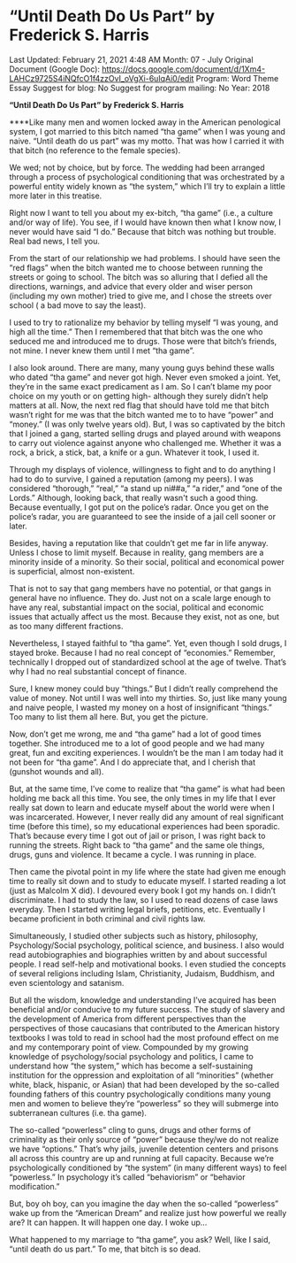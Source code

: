 # “Until Death Do Us Part” by Frederick S. Harris

Last Updated: February 21, 2021 4:48 AM
Month: 07 - July
Original Document (Google Doc): https://docs.google.com/document/d/1Xm4-LAHCz9725S4iNQfcO1f4zzOvI_oVgXi-6uIqAi0/edit
Program: Word Theme Essay
Suggest for blog: No
Suggest for program mailing: No
Year: 2018

**“Until Death Do Us Part” by Frederick S. Harris**

****Like many men and women locked away in the American penological system, I got married to this bitch named “tha game” when I was young and naive. “Until death do us part” was my motto. That was how I carried it with that bitch (no reference to the female species).

We wed; not by choice, but by force. The wedding had been arranged through a process of psychological conditioning that was orchestrated by a powerful entity widely known as “the system,” which I’ll try to explain a little more later in this treatise.

Right now I want to tell you about my ex-bitch, “tha game” (i.e., a culture and/or way of life). You see, if I would have known then what I know now, I never would have said “I do.” Because that bitch was nothing but trouble. Real bad news, I tell you.

From the start of our relationship we had problems. I should have seen the “red flags” when the bitch wanted me to choose between running the streets or going to school. The bitch was so alluring that I defied all the directions, warnings, and advice that every older and wiser person (including my own mother) tried to give me, and I chose the streets over school ( a bad move to say the least).

I used to try to rationalize my behavior by telling myself “I was young, and high all the time.” Then I remembered that that bitch was the one who seduced me and introduced me to drugs. Those were that bitch’s friends, not mine. I never knew them until I met “tha game”.

I also look around. There are many, many young guys behind these walls who dated “tha game” and never got high. Never even smoked a joint. Yet, they’re in the same exact predicament as I am. So I can’t blame my poor choice on my youth or on getting high- although they surely didn’t help matters at all. Now, the next red flag that should have told me that bitch wasn’t right for me was that the bitch wanted me to to have “power” and “money.” (I was only twelve years old). But, I was so captivated by the bitch that I joined a gang, started selling drugs and played around with weapons to carry out violence against anyone who challenged me. Whether it was a rock, a brick, a stick, bat, a knife or a gun. Whatever it took, I used it.

Through my displays of violence, willingness to fight and to do anything I had to do to survive, I gained a reputation (among my peers). I was considered “thorough,” “real,” “a stand up ni##a,” “a rider,” and “one of the Lords.” Although, looking back, that really wasn't such a good thing. Because eventually, I got put on the police’s radar. Once you get on the police’s radar, you are guaranteed to see the inside of a jail cell sooner or later.

Besides, having a reputation like that couldn’t get me far in life anyway. Unless I chose to limit myself. Because in reality, gang members are a minority inside of a minority. So their social, political and economical power is superficial, almost non-existent.

That is not to say that gang members have no potential, or that gangs in general have no influence. They do. Just not on a scale large enough to have any real, substantial impact on the social, political and economic issues that actually affect us the most. Because they exist, not as one, but as too many different fractions.

Nevertheless, I stayed faithful to “tha game”. Yet, even though I sold drugs, I stayed broke. Because I had no real concept of “economies.” Remember, technically I dropped out of standardized school at the age of twelve. That’s why I had no real substantial concept of finance.

Sure, I knew money could buy “things.” But I didn’t really comprehend the value of money. Not until I was well into my thirties. So, just like many young and naive people, I wasted my money on a host of insignificant “things.” Too many to list them all here. But, you get the picture.

Now, don’t get me wrong, me and “tha game” had a lot of good times together. She introduced me to a lot of good people and we had many great, fun and exciting experiences. I wouldn’t be the man I am today had it not been for “tha game”. And I do appreciate that, and I cherish that (gunshot wounds and all).

But, at the same time, I’ve come to realize that “tha game” is what had been holding me back all this time. You see, the only times in my life that I ever really sat down to learn and educate myself about the world were when I was incarcerated. However, I never really did any amount of real significant time (before this time), so my educational experiences had been sporadic. That’s because every time I got out of jail or prison, I was right back to running the streets. Right back to “tha game” and the same ole things, drugs, guns and violence. It became a cycle. I was running in place.

Then came the pivotal point in my life where the state had given me enough time to really sit down and to study to educate myself. I started reading a lot (just as Malcolm X did). I devoured every book I got my hands on. I didn’t discriminate. I had to study the law, so I used to read dozens of case laws everyday. Then I started writing legal briefs, petitions, etc. Eventually I became proficient in both criminal and civil rights law.

Simultaneously, I studied other subjects such as history, philosophy, Psychology/Social psychology, political science, and business. I also would read autobiographies and biographies written by and about successful people. I read self-help and motivational books. I even studied the concepts of several religions including Islam, Christianity, Judaism, Buddhism, and even scientology and satanism.

But all the wisdom, knowledge and understanding I’ve acquired has been beneficial and/or conducive to my future success. The study of slavery and the development of America from different perspectives than the perspectives of those caucasians that contributed to the American history textbooks I was told to read in school had the most profound effect on me and my contemporary point of view. Compounded by my growing knowledge of psychology/social psychology and politics, I came to understand how “the system,” which has become a self-sustaining institution for the oppression and exploitation of all “minorities” (whether white, black, hispanic, or Asian) that had been developed by the so-called founding fathers of this country psychologically conditions many young men and women to believe they’re “powerless” so they will submerge into subterranean cultures (i.e. tha game).

The so-called “powerless” cling to guns, drugs and other forms of criminality as their only source of “power” because they/we do not realize we have “options.” That’s why jails, juvenile detention centers and prisons all across this country are up and running at full capacity. Because we’re psychologically conditioned by “the system” (in many different ways) to feel “powerless.” In psychology it’s called “behaviorism” or “behavior modification.”

But, boy oh boy, can you imagine the day when the so-called “powerless” wake up from the “American Dream” and realize just how powerful we really are? It can happen. It will happen one day. I woke up…

What happened to my marriage to “tha game”, you ask? Well, like I said, “until death do us part.” To me, that bitch is so dead.